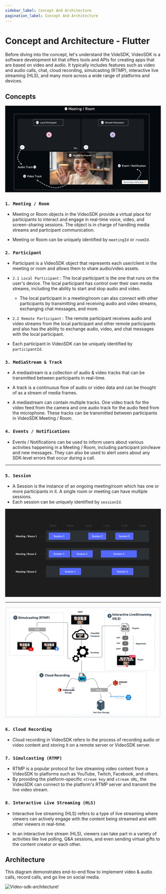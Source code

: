 ```yaml
---
sidebar_label: Concept And Architecture
pagination_label: Concept And Architecture
---
```


# Concept and Architecture - Flutter

Before diving into the concept, let's understand the VideSDK, VideoSDK is a software development kit that offers tools and APIs for creating apps that are based on video and audio. It typically includes features such as video and audio calls, chat, cloud recording, simulcasting (RTMP), interactive live streaming (HLS), and many more across a wide range of platforms and devices.

## Concepts

![img.png](../../../../static/img/room-concept.png)

### `1. Meeting / Room`

- Meeting or Room objects in the VideoSDK provide a virtual place for participants to interact and engage in real-time voice, video, and screen-sharing sessions. The object is in charge of handling media streams and participant communication.

- Meeting or Room can be uniquely identified by `meetingId` or `roomId`.

### `2. Participant`

- Participant is a VideoSDK object that represents each user/client in the meeting or room and allows them to share audio/video assets.

- `2.1 Local Participant` :
  The local participant is the one that runs on the user's device. The local participant has control over their own media streams, including the ability to start and stop audio and video.

  - The local participant in a meeting/room can also connect with other participants by transmitting and receiving audio and video streams, exchanging chat messages, and more.

- `2.2 Remote Participant` :
  The remote participant receives audio and video streams from the local participant and other remote participants and also has the ability to exchange audio, video, and chat messages with the local participant.

- Each participant in VideoSDK can be uniquely identified by `participantId`.

### `3. MediaStream & Track`

- A mediastream is a collection of audio & video tracks that can be transmitted between participants in real-time.

- A track is a continuous flow of audio or video data and can be thought of as a stream of media frames.

- A mediastream can contain multiple tracks. One video track for the video feed from the camera and one audio track for the audio feed from the microphone. These tracks can be transmitted between participants in VideoSDK Meeting / Room.

### `4. Events / Notifications`

- Events / Notifications can be used to inform users about various activities happening in a Meeting / Room, including participant join/leave and new messages. They can also be used to alert users about any SDK-level errors that occur during a call.

---

### `5. Session`

- A Session is the instance of an ongoing meeting/room which has one or more participants in it. A single room or meeting can have multiple sessions.
- Each session can be uniquely identified by `sessionId`.

![img.png](../../../../static/img/meeting-session.jpg)

---

![img.png](../../../../static/img/recording-hls-rtmp.png)

### `6. Cloud Recording`

- Cloud recording in VideoSDK refers to the process of recording audio or video content and storing it on a remote server or VideoSDK server.

### `7. Simulcasting (RTMP)`

- RTMP is a popular protocol for live streaming video content from a VideoSDK to platforms such as YouTube, Twitch, Facebook, and others.
- By providing the platform-specific `stream key` and `stream URL`, the VideoSDK can connect to the platform's RTMP server and transmit the live video stream.

### `8. Interactive Live Streaming (HLS)`

- Interactive live streaming (HLS) refers to a type of live streaming where viewers can actively engage with the content being streamed and with other viewers in real-time.

- In an interactive live stream (HLS), viewers can take part in a variety of activities like live polling, Q&A sessions, and even sending virtual gifts to the content creator or each other.

## Architecture

This diagram demonstrates end-to-end flow to implement video & audio calls, record calls, and go live on social media.

![Video-sdk-architecture!](/img/video-sdk-archietecture.svg)
